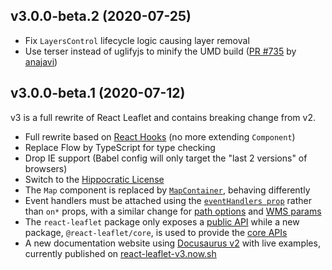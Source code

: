 ## v3.0.0-beta.2 (2020-07-25)

- Fix `LayersControl` lifecycle logic causing layer removal
- Use terser instead of uglifyjs to minify the UMD build ([PR #735](https://github.com/PaulLeCam/react-leaflet/pull/735) by [anajavi](https://github.com/anajavi))

## v3.0.0-beta.1 (2020-07-12)

v3 is a full rewrite of React Leaflet and contains breaking change from v2.

- Full rewrite based on [React Hooks](https://reactjs.org/docs/hooks-intro.html) (no more extending `Component`)
- Replace Flow by TypeScript for type checking
- Drop IE support (Babel config will only target the "last 2 versions" of browsers)
- Switch to the [Hippocratic License](https://firstdonoharm.dev/)
- The `Map` component is replaced by [`MapContainer`](https://react-leaflet-v3.now.sh/docs/api-map#mapcontainer), behaving differently
- Event handlers must be attached using the [`eventHandlers prop`](https://react-leaflet-v3.now.sh/docs/api-components#evented-behavior) rather than `on*` props, with a similar change for [path options](https://react-leaflet-v3.now.sh/docs/api-components#path-behavior) and [WMS params](https://react-leaflet-v3.now.sh/docs/api-components#wmstilelayer)
- The `react-leaflet` package only exposes a [public API](https://react-leaflet-v3.now.sh/docs/api-map) while a new package, `@react-leaflet/core`, is used to provide the [core APIs](https://react-leaflet-v3.now.sh/docs/core-introduction)
- A new documentation website using [Docusaurus v2](https://v2.docusaurus.io/) with live examples, currently published on [react-leaflet-v3.now.sh](https://react-leaflet-v3.now.sh/)
